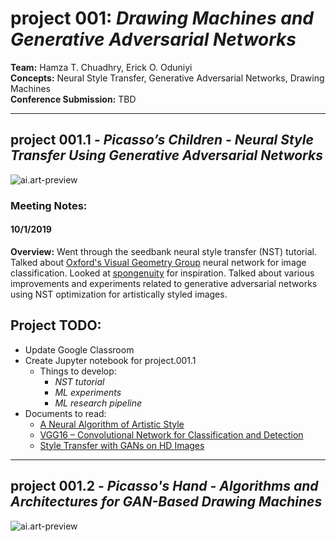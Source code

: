 # <b>project 001:</b> <i>Drawing Machines and Generative Adversarial Networks</i>
<b>Team:</b> Hamza T. Chuadhry, Erick O. Oduniyi  
<b>Concepts:</b> Neural Style Transfer, Generative Adversarial Networks, Drawing Machines  
<b>Conference Submission:</b> TBD

---
## <b>project 001.1</b> - <i>Picasso’s Children - Neural Style Transfer Using Generative Adversarial Networks</i>

![ai.art-preview](https://storage.googleapis.com/root-proposal-1246/ai.art/Projects/project.001/project.001.1/project.001.1_paper-preview.png)

### Meeting Notes:
#### 10/1/2019
<b>Overview:</b> Went through the seedbank neural style transfer (NST) tutorial. Talked about [Oxford's Visual Geometry Group](https://www.robots.ox.ac.uk/~vgg/) neural network for image classification. Looked at [spongenuity](https://spongenuity.com/product-category/famous-faces/) for inspiration. Talked about various improvements and experiments related to generative adversarial networks using NST optimization for artistically styled images.  

## Project TODO:
  * Update Google Classroom
  * Create Jupyter notebook for project.001.1
    * Things to develop:
      * <i>NST tutorial</i>
      * <i>ML experiments</i>
      * <i>ML research pipeline</i>
  * Documents to read:
    * [A Neural Algorithm of Artistic Style](https://arxiv.org/abs/1508.06576)
    * [VGG16 – Convolutional Network for Classification and Detection](https://neurohive.io/en/popular-networks/vgg16/)
    * [Style Transfer with GANs on HD Images](https://towardsdatascience.com/style-transfer-with-gans-on-hd-images-88e8efcf3716?gi=32a38de84eb6)

---
## <b>project 001.2</b> - <i>Picasso's Hand - Algorithms and Architectures for GAN-Based Drawing Machines</i>

![ai.art-preview](https://storage.googleapis.com/root-proposal-1246/ai.art/Projects/project.001/project.001.2/project.001.2_paper-preview.png)
